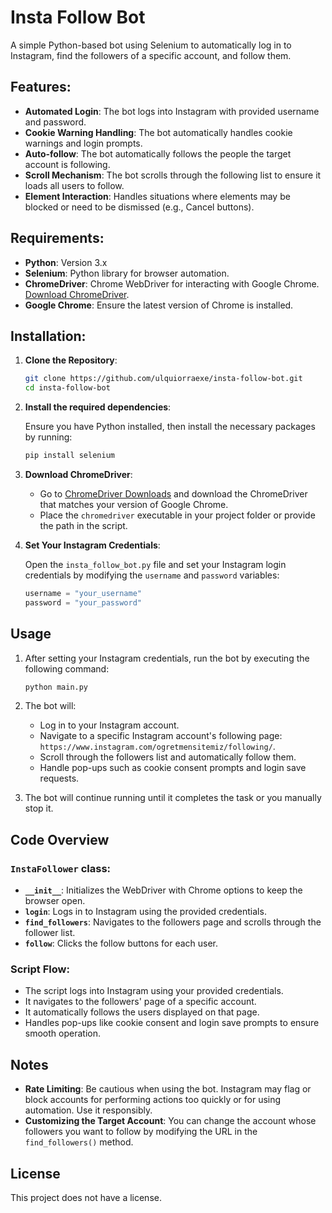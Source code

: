 # Insta Follow Bot

A simple Python-based bot using Selenium to automatically log in to Instagram, find the followers of a specific account, and follow them.

## Features:
- **Automated Login**: The bot logs into Instagram with provided username and password.
- **Cookie Warning Handling**: The bot automatically handles cookie warnings and login prompts.
- **Auto-follow**: The bot automatically follows the people the target account is following.
- **Scroll Mechanism**: The bot scrolls through the following list to ensure it loads all users to follow.
- **Element Interaction**: Handles situations where elements may be blocked or need to be dismissed (e.g., Cancel buttons).

## Requirements:
- **Python**: Version 3.x
- **Selenium**: Python library for browser automation.
- **ChromeDriver**: Chrome WebDriver for interacting with Google Chrome. [Download ChromeDriver](https://sites.google.com/a/chromium.org/chromedriver/).
- **Google Chrome**: Ensure the latest version of Chrome is installed.

## Installation:

1. **Clone the Repository**:

   ```bash
   git clone https://github.com/ulquiorraexe/insta-follow-bot.git
   cd insta-follow-bot

2. **Install the required dependencies**:

   Ensure you have Python installed, then install the necessary packages by running:

   ```bash
   pip install selenium
   ```

3. **Download ChromeDriver**:

   - Go to [ChromeDriver Downloads](https://sites.google.com/a/chromium.org/chromedriver/) and download the ChromeDriver that matches your version of Google Chrome.
   - Place the `chromedriver` executable in your project folder or provide the path in the script.

4. **Set Your Instagram Credentials**:

   Open the `insta_follow_bot.py` file and set your Instagram login credentials by modifying the `username` and `password` variables:

   ```python
   username = "your_username"
   password = "your_password"
   ```

## Usage

1. After setting your Instagram credentials, run the bot by executing the following command:

   ```bash
   python main.py
   ```

2. The bot will:
   - Log in to your Instagram account.
   - Navigate to a specific Instagram account's following page: `https://www.instagram.com/ogretmensitemiz/following/`.
   - Scroll through the followers list and automatically follow them.
   - Handle pop-ups such as cookie consent prompts and login save requests.

3. The bot will continue running until it completes the task or you manually stop it.

## Code Overview

### `InstaFollower` class:
- **`__init__`**: Initializes the WebDriver with Chrome options to keep the browser open.
- **`login`**: Logs in to Instagram using the provided credentials.
- **`find_followers`**: Navigates to the followers page and scrolls through the follower list.
- **`follow`**: Clicks the follow buttons for each user.

### Script Flow:
- The script logs into Instagram using your provided credentials.
- It navigates to the followers' page of a specific account.
- It automatically follows the users displayed on that page.
- Handles pop-ups like cookie consent and login save prompts to ensure smooth operation.

## Notes
- **Rate Limiting**: Be cautious when using the bot. Instagram may flag or block accounts for performing actions too quickly or for using automation. Use it responsibly.
- **Customizing the Target Account**: You can change the account whose followers you want to follow by modifying the URL in the `find_followers()` method.

## License
This project does not have a license.
